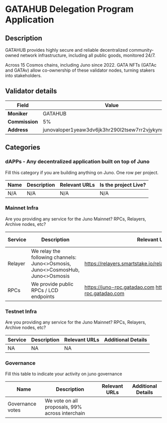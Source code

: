 # GATAHUB Delegation Program Application


## Description

GATAHUB provides highly secure and reliable decentralized community-owned network infrastructure, including all public goods, monitored 24/7.

Across 15 Cosmos chains, including Juno since 2022. GATA NFTs (GATAc and GATAv) allow co-ownership of these validator nodes, turning stakers into stakeholders.

## Validator details

| Field          | Value                   |
| -------------- | ----------------------- |
| **Moniker**    | GATAHUB               |
| **Commission** | 5%                      |
| **Address**    |junovaloper1yeaw3dv6jk3hr290l2tsew7rr2vjykynme37s2         |


## Categories

### dAPPs - Any decentralized application built on top of Juno

Fill this category if you are building anything on Juno. One row per project.

| Name         | Description         | Relevant URLs | Is the project Live?   |
| ------------ | ------------------- | ------------- | ---------------------- |
| N/A | N/A | N/A | N/A |


### Mainnet Infra

Are you providing any service for the Juno Mainnet? RPCs, Relayers, Archive nodes, etc?

| Service       | Description                                      | Relevant URLs                  | Additional Details            |
| ------------- | ------------------------------------------------ | ------------------------------ | ----------------------------- |
| Relayer       | We relay the following channels: Juno<>Osmosis, Juno<>CosmosHub, Juno<>Osmosis              | https://relayers.smartstake.io/relayer/44937E3DA9AA699A | -                             |
| RPCs          | We provide public RPCs / LCD endpoints    | https://juno-rpc.gatadao.com  https://juno-rpc.gatadao.com          | Indexing ON |


### Testnet Infra

Are you providing any service for the Juno Mainnet? RPCs, Relayers, Archive nodes, etc?

| Service           | Description                                                         | Relevant URLs            | Additional Details                                                              |
| ----------------- | ------------------------------------------------------------------- | ------------------------ | ------------------------------------------------------------------------------- |
| NA         | NA                                       | NA | |


### Governance

Fill this table to indicate your activity on juno governance

| Name                   | Description                                                                             | Relevant URLs | Additional Details |
| ---------------------- | --------------------------------------------------------------------------------------- | ------------- | ------------------ |
| Governance votes       | We vote on all proposals, 99% across interchain                                              | |                    |

